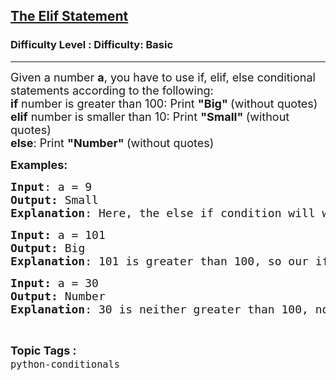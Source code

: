 <h2><a href="https://www.geeksforgeeks.org/problems/the-elif-statement--100454/1?page=5&difficulty=Basic&status=unsolved&sortBy=accuracy">The Elif Statement</a></h2><h3>Difficulty Level : Difficulty: Basic</h3><hr><div class="problems_problem_content__Xm_eO"><p><span style="font-size: 18px;">Given a number&nbsp;<strong>a</strong>, you have to use if, elif, else conditional statements according to the following:<br><strong>if</strong>&nbsp;number is greater than 100: Print&nbsp;<strong>"Big"&nbsp;</strong>(without quotes)<br><strong>elif</strong>&nbsp;number is smaller than 10: Print&nbsp;<strong>"Small"&nbsp;</strong>(without quotes)<br><strong>else</strong>: Print&nbsp;<strong>"Number"&nbsp;</strong>(without quotes)</span></p>
<p><span style="font-size: 18px;"><strong>Examples:</strong></span></p>
<pre><span style="font-size: 18px;"><strong>Input</strong>: a = 9
<strong>Output:</strong> Small
<strong>Explanation</strong>: Here, the else if condition will work as 9 is smaller than 10.</span></pre>
<pre><span style="font-size: 18px;"><strong>Input: </strong>a = 101
<strong>Output: </strong>Big
<strong>Explanation</strong>: 101 is greater than 100, so our if statement works and we print Big.</span></pre>
<pre><span style="font-size: 18px;"><strong>Input: </strong>a = 30
<strong>Output: </strong>Number
<strong>Explanation</strong>: 30 is neither greater than 100, nor smaller than 10, so the else statement works here.</span></pre></div><br><p><span style=font-size:18px><strong>Topic Tags : </strong><br><code>python-conditionals</code>&nbsp;